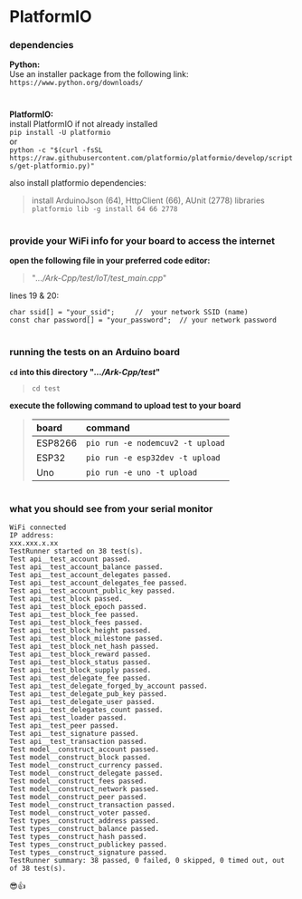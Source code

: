 

# PlatformIO

### dependencies

**Python:**  
Use an installer package from the following link:  
```https://www.python.org/downloads/```

#

**PlatformIO:**  
install PlatformIO if not already installed  
```pip install -U platformio```  
or  
```python -c "$(curl -fsSL https://raw.githubusercontent.com/platformio/platformio/develop/scripts/get-platformio.py)"```

also install platformio dependencies:  
> install ArduinoJson (64), HttpClient (66), AUnit (2778) libraries  
```platformio lib -g install 64 66 2778```

#  

### provide your WiFi info for your board to access the internet   

**open the following file in your preferred code editor:**  

> "*.../Ark-Cpp/test/IoT/test_main.cpp*"  


lines 19 & 20:  
```
char ssid[] = "your_ssid";     //  your network SSID (name)
const char password[] = "your_password";  // your network password
```

#

### running the tests on an Arduino board

**`cd` into this directory "*.../Ark-Cpp/test*"**  
> ```cd test```

**execute the following command to upload test to your board**  

>| board | command |
>|:-- |:-- |
>| ESP8266 | ```pio run -e nodemcuv2 -t upload``` |
>| ESP32 | ```pio run -e esp32dev -t upload``` |
>| Uno | ```pio run -e uno -t upload``` |



#

### what you should see from your serial monitor

```
WiFi connected
IP address:
xxx.xxx.x.xx
TestRunner started on 38 test(s).
Test api__test_account passed.
Test api__test_account_balance passed.
Test api__test_account_delegates passed.
Test api__test_account_delegates_fee passed.
Test api__test_account_public_key passed.
Test api__test_block passed.
Test api__test_block_epoch passed.
Test api__test_block_fee passed.
Test api__test_block_fees passed.
Test api__test_block_height passed.
Test api__test_block_milestone passed.
Test api__test_block_net_hash passed.
Test api__test_block_reward passed.
Test api__test_block_status passed.
Test api__test_block_supply passed.
Test api__test_delegate_fee passed.
Test api__test_delegate_forged_by_account passed.
Test api__test_delegate_pub_key passed.
Test api__test_delegate_user passed.
Test api__test_delegates_count passed.
Test api__test_loader passed.
Test api__test_peer passed.
Test api__test_signature passed.
Test api__test_transaction passed.
Test model__construct_account passed.
Test model__construct_block passed.
Test model__construct_currency passed.
Test model__construct_delegate passed.
Test model__construct_fees passed.
Test model__construct_network passed.
Test model__construct_peer passed.
Test model__construct_transaction passed.
Test model__construct_voter passed.
Test types__construct_address passed.
Test types__construct_balance passed.
Test types__construct_hash passed.
Test types__construct_publickey passed.
Test types__construct_signature passed.
TestRunner summary: 38 passed, 0 failed, 0 skipped, 0 timed out, out of 38 test(s).
```
😎👍
